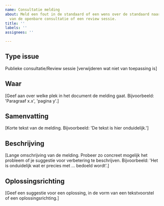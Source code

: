 ```yaml
---
name: Consultatie melding
about: Meld een fout in de standaard of een wens over de standaard naar aanleiding
  van de openbare consultatie of een review sessie.
title: ''
labels: ''
assignees: ''

---
```


## Type issue
Publieke consultatie/Review sessie [verwijderen wat niet van toepassing is]

## Waar
[Geef aan over welke plek in het document de melding gaat. Bijvoorbeeld: 'Paragraaf x.x', 'pagina y'.]

## Samenvatting
[Korte tekst van de melding. Bijvoorbeeld: 'De tekst is hier onduidelijk.']

## Beschrijving
[Lange omschrijving van de melding. Probeer zo concreet mogelijk het probleem of je suggestie voor verbetering te beschrijven. Bijvoorbeeld: 'Het is onduidelijk wat er precies met ... bedoeld wordt'.]

## Oplossingsrichting
[Geef een suggestie voor een oplossing, in de vorm van een tekstvoorstel of een oplossingsrichting.]

